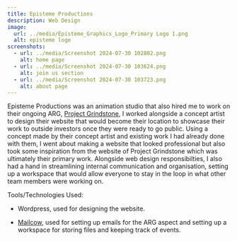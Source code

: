 ```yaml
---
title: Episteme Productions
description: Web Design
image:
  url: ../media/Episteme_Graphics_Logo_Primary Logo 1.png
  alt: episteme logo
screenshots:
  - url: ../media/Screenshot 2024-07-30 102802.png
    alt: home page
  - url: ../media/Screenshot 2024-07-30 103624.png
    alt: join us section
  - url: ../media/Screenshot 2024-07-30 103723.png
    alt: about page
---
```

Episteme Productions was an animation studio that also hired me to work on their ongoing ARG, [Project Grindstone](https://tylerdev.space./media/2024-07-04-project-grindstone), I worked alongside a concept artist to design their website that would become their location to showcase their work to outside investors once they were ready to go public. Using a concept made by their concept artist and existing work I had already done with them, I went about making a website that looked professional but also took some inspiration from the website of Project Grindstone which was ultimately their primary work. Alongside web design responsibilties, I also had a hand in streamlining internal communication and organisation, setting up a workspace that would allow everyone to stay in the loop in what other team members were working on.

Tools/Technologies Used:

* Wordpress, used for designing the website.

* [Mailcow](https://mailcow.email/), used for setting up emails for the ARG aspect and setting up a workspace for storing files and keeping track of events.

